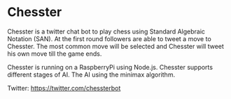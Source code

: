 # Chesster
Chesster is a twitter chat bot to play chess using Standard Algebraic Notation (SAN).
At the first round followers are able to tweet a move to Chesster.
The most common move will be selected and Chesster will tweet his own move till the game ends.

Chesster is running on a RaspberryPi using Node.js.
Chesster supports different stages of AI. The AI using the minimax algorithm.

Twitter: https://twitter.com/chessterbot

